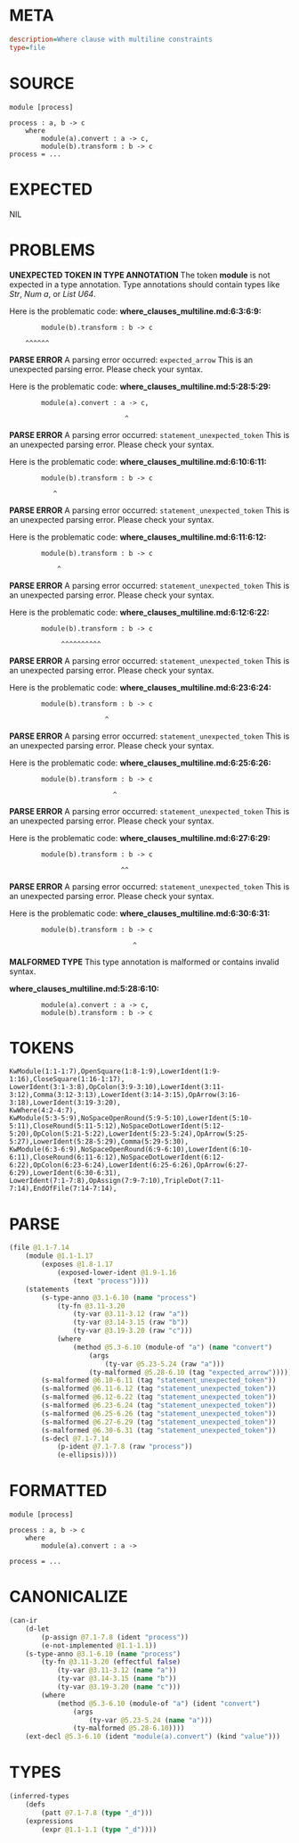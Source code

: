 # META
~~~ini
description=Where clause with multiline constraints
type=file
~~~
# SOURCE
~~~roc
module [process]

process : a, b -> c
	where
		module(a).convert : a -> c,
		module(b).transform : b -> c
process = ...
~~~
# EXPECTED
NIL
# PROBLEMS
**UNEXPECTED TOKEN IN TYPE ANNOTATION**
The token **module** is not expected in a type annotation.
Type annotations should contain types like _Str_, _Num a_, or _List U64_.

Here is the problematic code:
**where_clauses_multiline.md:6:3:6:9:**
```roc
		module(b).transform : b -> c
```
		^^^^^^


**PARSE ERROR**
A parsing error occurred: `expected_arrow`
This is an unexpected parsing error. Please check your syntax.

Here is the problematic code:
**where_clauses_multiline.md:5:28:5:29:**
```roc
		module(a).convert : a -> c,
```
		                         ^


**PARSE ERROR**
A parsing error occurred: `statement_unexpected_token`
This is an unexpected parsing error. Please check your syntax.

Here is the problematic code:
**where_clauses_multiline.md:6:10:6:11:**
```roc
		module(b).transform : b -> c
```
		       ^


**PARSE ERROR**
A parsing error occurred: `statement_unexpected_token`
This is an unexpected parsing error. Please check your syntax.

Here is the problematic code:
**where_clauses_multiline.md:6:11:6:12:**
```roc
		module(b).transform : b -> c
```
		        ^


**PARSE ERROR**
A parsing error occurred: `statement_unexpected_token`
This is an unexpected parsing error. Please check your syntax.

Here is the problematic code:
**where_clauses_multiline.md:6:12:6:22:**
```roc
		module(b).transform : b -> c
```
		         ^^^^^^^^^^


**PARSE ERROR**
A parsing error occurred: `statement_unexpected_token`
This is an unexpected parsing error. Please check your syntax.

Here is the problematic code:
**where_clauses_multiline.md:6:23:6:24:**
```roc
		module(b).transform : b -> c
```
		                    ^


**PARSE ERROR**
A parsing error occurred: `statement_unexpected_token`
This is an unexpected parsing error. Please check your syntax.

Here is the problematic code:
**where_clauses_multiline.md:6:25:6:26:**
```roc
		module(b).transform : b -> c
```
		                      ^


**PARSE ERROR**
A parsing error occurred: `statement_unexpected_token`
This is an unexpected parsing error. Please check your syntax.

Here is the problematic code:
**where_clauses_multiline.md:6:27:6:29:**
```roc
		module(b).transform : b -> c
```
		                        ^^


**PARSE ERROR**
A parsing error occurred: `statement_unexpected_token`
This is an unexpected parsing error. Please check your syntax.

Here is the problematic code:
**where_clauses_multiline.md:6:30:6:31:**
```roc
		module(b).transform : b -> c
```
		                           ^


**MALFORMED TYPE**
This type annotation is malformed or contains invalid syntax.

**where_clauses_multiline.md:5:28:6:10:**
```roc
		module(a).convert : a -> c,
		module(b).transform : b -> c
```


# TOKENS
~~~zig
KwModule(1:1-1:7),OpenSquare(1:8-1:9),LowerIdent(1:9-1:16),CloseSquare(1:16-1:17),
LowerIdent(3:1-3:8),OpColon(3:9-3:10),LowerIdent(3:11-3:12),Comma(3:12-3:13),LowerIdent(3:14-3:15),OpArrow(3:16-3:18),LowerIdent(3:19-3:20),
KwWhere(4:2-4:7),
KwModule(5:3-5:9),NoSpaceOpenRound(5:9-5:10),LowerIdent(5:10-5:11),CloseRound(5:11-5:12),NoSpaceDotLowerIdent(5:12-5:20),OpColon(5:21-5:22),LowerIdent(5:23-5:24),OpArrow(5:25-5:27),LowerIdent(5:28-5:29),Comma(5:29-5:30),
KwModule(6:3-6:9),NoSpaceOpenRound(6:9-6:10),LowerIdent(6:10-6:11),CloseRound(6:11-6:12),NoSpaceDotLowerIdent(6:12-6:22),OpColon(6:23-6:24),LowerIdent(6:25-6:26),OpArrow(6:27-6:29),LowerIdent(6:30-6:31),
LowerIdent(7:1-7:8),OpAssign(7:9-7:10),TripleDot(7:11-7:14),EndOfFile(7:14-7:14),
~~~
# PARSE
~~~clojure
(file @1.1-7.14
	(module @1.1-1.17
		(exposes @1.8-1.17
			(exposed-lower-ident @1.9-1.16
				(text "process"))))
	(statements
		(s-type-anno @3.1-6.10 (name "process")
			(ty-fn @3.11-3.20
				(ty-var @3.11-3.12 (raw "a"))
				(ty-var @3.14-3.15 (raw "b"))
				(ty-var @3.19-3.20 (raw "c")))
			(where
				(method @5.3-6.10 (module-of "a") (name "convert")
					(args
						(ty-var @5.23-5.24 (raw "a")))
					(ty-malformed @5.28-6.10 (tag "expected_arrow")))))
		(s-malformed @6.10-6.11 (tag "statement_unexpected_token"))
		(s-malformed @6.11-6.12 (tag "statement_unexpected_token"))
		(s-malformed @6.12-6.22 (tag "statement_unexpected_token"))
		(s-malformed @6.23-6.24 (tag "statement_unexpected_token"))
		(s-malformed @6.25-6.26 (tag "statement_unexpected_token"))
		(s-malformed @6.27-6.29 (tag "statement_unexpected_token"))
		(s-malformed @6.30-6.31 (tag "statement_unexpected_token"))
		(s-decl @7.1-7.14
			(p-ident @7.1-7.8 (raw "process"))
			(e-ellipsis))))
~~~
# FORMATTED
~~~roc
module [process]

process : a, b -> c
	where
		module(a).convert : a -> 

process = ...
~~~
# CANONICALIZE
~~~clojure
(can-ir
	(d-let
		(p-assign @7.1-7.8 (ident "process"))
		(e-not-implemented @1.1-1.1))
	(s-type-anno @3.1-6.10 (name "process")
		(ty-fn @3.11-3.20 (effectful false)
			(ty-var @3.11-3.12 (name "a"))
			(ty-var @3.14-3.15 (name "b"))
			(ty-var @3.19-3.20 (name "c")))
		(where
			(method @5.3-6.10 (module-of "a") (ident "convert")
				(args
					(ty-var @5.23-5.24 (name "a")))
				(ty-malformed @5.28-6.10))))
	(ext-decl @5.3-6.10 (ident "module(a).convert") (kind "value")))
~~~
# TYPES
~~~clojure
(inferred-types
	(defs
		(patt @7.1-7.8 (type "_d")))
	(expressions
		(expr @1.1-1.1 (type "_d"))))
~~~
